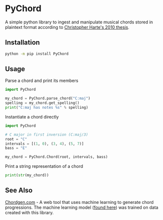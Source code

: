 # PyChord

A simple python library to ingest and manipulate musical chords stored in plaintext format according to [Christopher Harte's 2010 thesis](https://qmro.qmul.ac.uk/xmlui/bitstream/handle/123456789/534/HARTETowardsAutomatic2010.pdf?sequence=1).

## Installation

```bash
python -m pip install PyChord
```

## Usage

Parse a chord and print its members

```python
import PyChord

my_chord = PyChord.parse_chord("C:maj")
spelling = my_chord.get_spelling()
print("C:maj has notes %s" % spelling)
```

Instantiate a chord directly

```python
import PyChord

# C major in first inversion (C:maj/3)
root = "C"
intervals = [(1, 0), (3, 4), (5, 7)]
bass = "E"

my_chord = PyChord.Chord(root, intervals, bass)
```

Print a string representation of a chord
```python
print(str(my_chord))
```

## See Also

[Chordgen.com](paulbiberstein.me/chordgen) - A web tool that uses machine learning to generate chord progressions. The machine learning model ([found here](https://github.com/P-bibs/PyChordGen)) was trained on data created with this library.